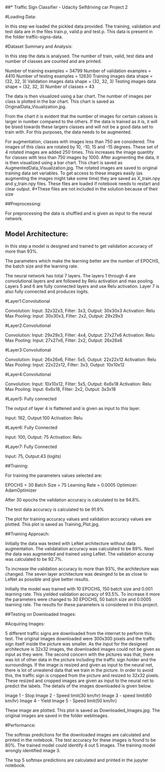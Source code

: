 ##* Traffic Sign Classifier - Udacity Selfdriving car Project 2

#Loading Data:

In this step we loaded the pickled data provided. The training, validation and test data are in the files train.p, valid.p and test.p. This data is presemt in the folder traffic-signs-data.

#Dataset Summary and Analysis:

In this step the data is analysed. The number of train, valid, test data and number of classes are counted and are printed.

Number of training examples = 34799
Number of validation examples = 4410
Number of testing examples = 12630
Training images data shape = (32, 32, 3)
Validation images data shape = (32, 32, 3)
Testing images data shape = (32, 32, 3)
Number of classes = 43


The data is then visualized using a bar chart. The number of images per class is plotted in the bar chart. This chart is saved as OriginalData_Visualization.jpg.

From the chart it is evident that the number of images for certain calsses is larger in number compared to the others. If the data is trained as it is, it will be bised towards these largers classes and will not be a good data set to train with. For this purposes, the data needs to be augmented.

For augmentation, classes with images less than 750 are considered. The images of this class are rotated by 10, -10, 15 and -15 degrees. These set of 4 rotated images are added 250 times. This increases the image quantity for classes with less than 750 images by 1000. After augmenting the data, it is then visualized using a bar chart. This chart is saved as AugmentedData_Visualization.jpg. The rotated images are saved to original training data set variables. To get access to these images easily (as augmenting the images might take some time) they are saved as X_train.npy and y_train.npy files. These files are loaded if notebook needs to restart and clear output. 
#*These files are not included in the solution because of their size 

##Preprocessing:

For preprocessing the data is shuffled and is given as input to the neural network.

## Model Architecture:

In this step a model is designed and trained to get validation accuracy of more than 93%.

The parameters which make the learning better are the number of EPOCHS, the batch size and the learning rate. 

The neural network has total 7 layers. The layers 1 through 4 are convolutional layers and are followed by Relu activation and max pooling. Layers 5 and 6 are fully connected layers and use Relu activation. Layer 7 is also fully connected and produces logits. 

#Layer1:Convolutional

Convolution:	Input: 32x32x3, Filter: 3x3, Output: 30x30x3
Activation:	Relu
Max Pooling:	Input: 30x30x3, Filter: 2x2, Output: 29x29x3

#Layer2:Convolutional

Convolution:	Input: 29x29x3, Filter: 4x4, Output: 27x27x6
Activation:	Relu
Max Pooling:	Input: 27x27x6, Filter: 2x2, Output: 26x26x6

#Layer3:Convolutional

Convolution:	Input: 26x26x6, Filter: 5x5, Output: 22x22x12
Activation:	Relu
Max Pooling:	Input: 22x22x12, Filter: 3x3, Output: 10x10x12

#Layer4:Convolutional

Convolution:	Input: 10x10x12, Filter: 5x5, Output: 6x6x18
Activation:	Relu
Max Pooling:	Input: 6x6x18, Filter: 2x2, Output: 3x3x18

#Layer5: Fully connected

The output of layer 4 is flattened and is given as input to this layer.

Input: 162, Output:100
Activation: Relu

#Layer6: Fully Connected

Input: 100, Output: 75
Activation: Relu

#Layer7: Fully Connected

Input: 75, Output:43 (logits)


##Training:

For training the parameters values selected are:

EPOCHS = 30
Batch Size = 75
Learning Rate = 0.0005
Optimizer: AdamOptimizer

After 30 epochs the validation accuracy is calculated to be 94.8%.

The test data accuracy is calculated to be 91.9%

The plot for training accuracy values and validation accuracy values are plotted. This plot is saved as Training_Plot.jpg.

##Training Approach:

Initially the data was tested with LeNet architecture without data augmentation. The validatation accuracy was calculated to be 89%. Next the data was augmented and trained using LeNet. The validation accuray was calculated to be 92.7%. 

To increase the validation accuracy to more than 93%, the architecture was changed. The seven layer architecture was desinged to be as close to LeNet as possible and give better results.

Initially the model was trained with 10 EPOCHS, 150 batch size and 0.001 learning rate. This yielded validation accuracy of 93.5%. To increase it more the parameters were changed to 30 EPOCHS, 50 batch size and 0.0005 learning rate. The results for these parameters is considered in this project. 

##Testing on Downloaded Images:

#Acquiring Images:

5 different traffic signs are downloaded from the internet to perform this test. The original images downloaded were 300x300 pixels and the traffic sign itself inside the picture was smaller. As the input for the designed architecture is 32x32 images, the downloaded images could not be given as input as they were. The second concern with the pictures was that, there was lot of other data in the picture including the traffic sign holder and the surroundings. If the image is resized and given as input to the neural net, there is lot of unwatend data that we train in the picture. In order to avoid this, the traffic sign is cropped from the picture and resized to 32x32 pixels. These resized and cropped images are given as input to the neural net to predict the labels. The details of the images downloaded is given below.

Image 1 - Stop
Image 2 - Speed limit(30 km/hr)
Image 3 - speed limit(60 km/hr)
Image 4 - Yield
Image 5 - Speed limit(50 km/hr)

These image are plotted. This plot is saved as Downloaded_Images.jpg. The original images are saved in the folder webImages.

#Performance:

The softmax predictions for the downloaded images are calculated and printed in the notebook.
The test accuracy for these images is found to be 80%. The trained model could identify 4 out 5 images. The training model wrongly identified image 3.

The top 5 softmax predictions are calculated and printed in the jupyter notebook.


